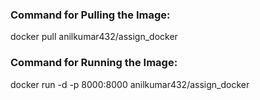 ### Command for Pulling the Image:
docker pull anilkumar432/assign_docker
### Command for Running the Image:
docker run -d -p 8000:8000 anilkumar432/assign_docker
